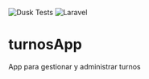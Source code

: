 ![Dusk Tests](https://github.com/ealcca/turnosApp/workflows/Dusk%20Tests/badge.svg)
![Laravel](https://github.com/ealcca/turnosApp/workflows/Laravel/badge.svg)
# turnosApp
App para gestionar y administrar turnos